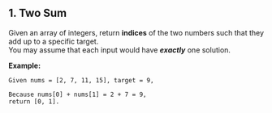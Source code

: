 ## 1. Two Sum
Given an array of integers, return **indices** of the two numbers such that they add up to a specific target.  
You may assume that each input would have ***exactly*** one solution.

**Example:**

    Given nums = [2, 7, 11, 15], target = 9,  
     
    Because nums[0] + nums[1] = 2 + 7 = 9,  
    return [0, 1].
